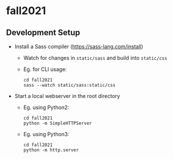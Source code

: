 # fall2021

## Development Setup
- Install a Sass compiler (https://sass-lang.com/install)
  - Watch for changes in `static/sass` and build into `static/css`
  - Eg. for CLI usage: 
    
    ```
    cd fall2021
    sass --watch static/sass:static/css
    ```
- Start a local webserver in the root directory
  - Eg. using Python2:
    
    ```
    cd fall2021
    python -m SimpleHTTPServer
    ```
  - Eg. using Python3:
    
    ```
    cd fall2021
    python -m http.server
    ```
